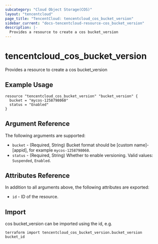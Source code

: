 ```yaml
---
subcategory: "Cloud Object Storage(COS)"
layout: "tencentcloud"
page_title: "TencentCloud: tencentcloud_cos_bucket_version"
sidebar_current: "docs-tencentcloud-resource-cos_bucket_version"
description: |-
  Provides a resource to create a cos bucket_version
---
```


# tencentcloud_cos_bucket_version

Provides a resource to create a cos bucket_version

## Example Usage

```hcl
resource "tencentcloud_cos_bucket_version" "bucket_version" {
  bucket = "mycos-1258798060"
  status = "Enabled"
}
```

## Argument Reference

The following arguments are supported:

* `bucket` - (Required, String) Bucket format should be [custom name]-[appid], for example `mycos-1258798060`.
* `status` - (Required, String) Whether to enable versioning. Valid values: `Suspended`, `Enabled`.

## Attributes Reference

In addition to all arguments above, the following attributes are exported:

* `id` - ID of the resource.




## Import

cos bucket_version can be imported using the id, e.g.

```
terraform import tencentcloud_cos_bucket_version.bucket_version bucket_id
```

